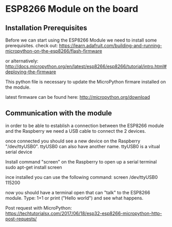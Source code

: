# ESP8266 Module on the board

## Installation Prerequisites
Before we can start using the ESP8266 Module we need to install some prerequisites.
check out: https://learn.adafruit.com/building-and-running-micropython-on-the-esp8266/flash-firmware

or alternatively:
http://docs.micropython.org/en/latest/esp8266/esp8266/tutorial/intro.html#deploying-the-firmware

This python file is necessary to update the MicroPython firmare installed on the module.

latest firmware can be found here:
http://micropython.org/download

## Communication with the module
in order to be able to establish a connection between the ESP8266 module and the Raspberry we need a USB cable
to connect the 2 devices.

once connected you should see a new device on the Raspberry  "/dev/ttyUSB0". ttyUSB0 can also have another name.
ttyUSB0 is a vitual serial device

Install command "screen" on the Raspberry to open up a serial terminal
sudo apt-get install screen

ince installed you can use the following command:
screen /dev/ttyUSB0 115200

now you should have a terminal open that can "talk" to the ESP8266 module.
Type: 1+1 or print ("Hello world") and see what happens.

Post request with MicroPython:
https://techtutorialsx.com/2017/06/18/esp32-esp8266-micropython-http-post-requests/
